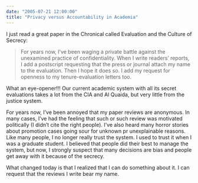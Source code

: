 ```yaml
---
date: "2005-07-21 12:00:00"
title: "Privacy versus Accountability in Academia"
---
```




I just read a great paper in the Chronical called Evaluation and the Culture of Secrecy:

> For years now, I&rsquo;ve been waging a private battle against the unexamined practice of confidentiality. When I write readers&rsquo; reports, I add a postscript requesting that the press or journal attach my name to the evaluation. Then I hope it does so. I add my request for openness to my tenure-evaluation letters too.


What an eye-opener!!! Our current academic system with all its secret evaluations takes a lot from the CIA and Al Quaida, but very little from the justice system.

For years now, I&rsquo;ve been annoyed that my paper reviews are anonymous. In many cases, I&rsquo;ve had the feeling that such or such review was motivated politically (I didn&rsquo;t cite the right people). I&rsquo;ve also heard many horror stories about promotion cases going sour for unknown pr unexplainable reasons. Like many people, I no longer really trust the system. I used to trust it when I was a graduate student. I believed that people did their best to manage the system, but now, I strongly suspect that many decisions are bias and people get away with it because of the secrecy.

What changed today is that I realized that I can do something about it. I can request that the reviews I write bear my name.

